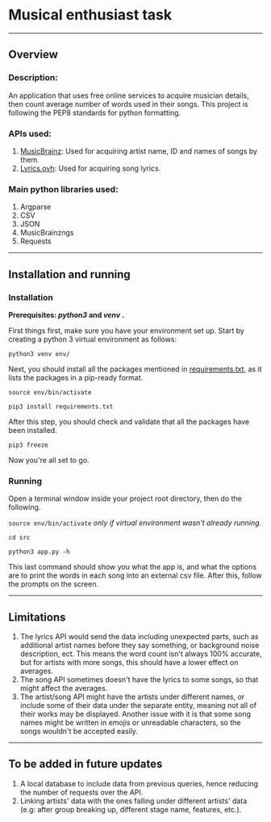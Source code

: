 # Musical enthusiast task

---

## Overview

### Description:
An application that uses free online services to acquire musician details, then count average number of words 
used in their songs. This project is following the PEP8 standards for python formatting.

### APIs used:
1. [MusicBrainz](https://musicbrainz.org/doc/MusicBrainz_API): Used for acquiring artist name,
ID and names of songs by them.
2. [Lyrics.ovh](https://lyricsovh.docs.apiary.io/): Used for acquiring song lyrics.

### Main python libraries used:
1. Argparse
2. CSV
3. JSON
4. MusicBrainzngs
5. Requests

---

## Installation and running

### Installation

**Prerequisites: *python3* and *venv* .**

First things first, make sure you have your environment set up.
Start by creating a python 3 virtual environment as follows:

`python3 venv env/`

Next, you should install all the packages mentioned in [requirements.txt](./src/requirements.txt), as it lists the packages in a pip-ready format.

`source env/bin/activate`

`pip3 install requirements.txt`

After this step, you should check and validate that all the packages have been installed.

`pip3 freeze`

Now you're all set to go.

### Running

Open a terminal window inside your project root directory, then do the following.

`source env/bin/activate` *only if virtual environment wasn't already running.*

`cd src`

`python3 app.py -h`

This last command should show you what the app is, 
and what the options are to print the words in each song into an external csv file.
After this, follow the prompts on the screen.

---

## Limitations

1. The lyrics API would send the data including unexpected parts, 
such as additional artist names before they say something, or background noise description,
ect. This means the word count isn't always 100% accurate, but for artists with more songs,
this should have a lower effect on averages.
2. The song API sometimes doesn't have the lyrics to some songs, so that might affect the averages.
3. The artist/song API might have the artists under different names, or include some of their data
under the separate entity, meaning not all of their works may be displayed. Another issue with it is that 
some song names might be written in emojis or unreadable characters, so the songs wouldn't be accepted easily.

---

## To be added in future updates

1. A local database to include data from previous queries, hence reducing the 
number of requests over the API.
2. Linking artists' data with the ones falling under different artists' data
(e.g: after group breaking up, different stage name, features, etc.).